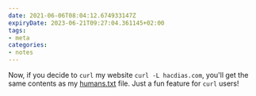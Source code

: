 ```yaml
---
date: 2021-06-06T08:04:12.674933147Z
expiryDate: 2023-06-21T09:27:04.361145+02:00
tags:
- meta
categories:
- notes
---
```


Now, if you decide to `curl` my website `curl -L hacdias.com`, you'll get the same contents as my [humans.txt](https://hacdias.com/humans.txt) file. Just a fun feature for `curl` users!
